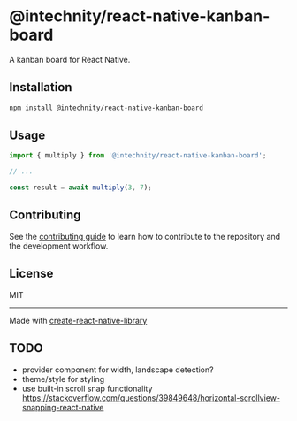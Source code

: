 # @intechnity/react-native-kanban-board

A kanban board for React Native.

## Installation

```sh
npm install @intechnity/react-native-kanban-board
```

## Usage

```js
import { multiply } from '@intechnity/react-native-kanban-board';

// ...

const result = await multiply(3, 7);
```

## Contributing

See the [contributing guide](CONTRIBUTING.md) to learn how to contribute to the repository and the development workflow.

## License

MIT

---

Made with [create-react-native-library](https://github.com/callstack/react-native-builder-bob)


## TODO
- provider component for width, landscape detection?
- theme/style for styling
- use built-in scroll snap functionality https://stackoverflow.com/questions/39849648/horizontal-scrollview-snapping-react-native

